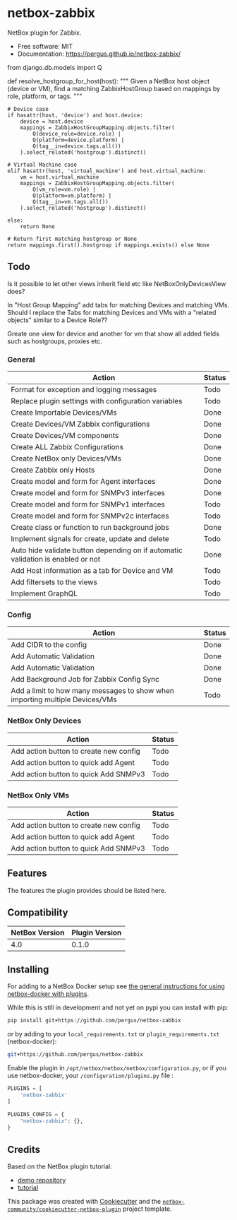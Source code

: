 # netbox-zabbix

NetBox plugin for Zabbix.


* Free software: MIT
* Documentation: https://pergus.github.io/netbox-zabbix/





from django.db.models import Q

def resolve_hostgroup_for_host(host):
    """
    Given a NetBox host object (device or VM), find a matching ZabbixHostGroup
    based on mappings by role, platform, or tags.
    """

    # Device case
    if hasattr(host, 'device') and host.device:
        device = host.device
        mappings = ZabbixHostGroupMapping.objects.filter(
            Q(device_role=device.role) |
            Q(platform=device.platform) |
            Q(tag__in=device.tags.all())
        ).select_related('hostgroup').distinct()

    # Virtual Machine case
    elif hasattr(host, 'virtual_machine') and host.virtual_machine:
        vm = host.virtual_machine
        mappings = ZabbixHostGroupMapping.objects.filter(
            Q(vm_role=vm.role) |
            Q(platform=vm.platform) |
            Q(tag__in=vm.tags.all())
        ).select_related('hostgroup').distinct()

    else:
        return None

    # Return first matching hostgroup or None
    return mappings.first().hostgroup if mappings.exists() else None


## Todo

Is it possible to let other views inherit field etc like NetBoxOnlyDevicesView does?


In "Host Group Mapping" add tabs for matching Devices and matching VMs.
Should I replace the Tabs for matching Devices and VMs with a "related
objects" similar to a Device Role??

Greate one view for device and another for vm that show all added fields such
as hostgroups, proxies etc.


### General
| Action                                                       | Status        |
| ------------------------------------------------------------ | ------------- |
| Format for exception and logging messages                    | Todo          |
| Replace plugin settings with configuration variables         | Todo          |
| Create Importable Devices/VMs                                | Done          |
| Create Devices/VM Zabbix configurations                      | Done          |
| Create Devices/VM components                                 | Done          |
| Create ALL Zabbix Configurations                             | Done          |
| Create NetBox only Devices/VMs                               | Done          |
| Create Zabbix only Hosts                                     | Done          |
| Create model and form for Agent interfaces                   | Done          |
| Create model and form for SNMPv3 interfaces                  | Done          |
| Create model and form for SNMPv1 interfaces                  | Todo          |
| Create model and form for SNMPv2c interfaces                 | Todo          |
| Create class or function to run background jobs              | Done          |
| Implement signals for create, update and delete              | Todo          |
| Auto hide validate button depending on if automatic validation is enabled or not | Done |
| Add Host information as a tab for Device and VM              | Todo          |
| Add filtersets to the views                                  | Todo          |
| Implement GraphQL                                            | Todo          |



### Config
| Action                                                       | Status        |
| ------------------------------------------------------------ | ------------- |
| Add CIDR to the config                                       | Done          |
| Add Automatic Validation                                     | Done          |
| Add Automatic Validation                                     | Done          |
| Add Background Job for Zabbix Config Sync                    | Done          |
| Add a limit to how many messages to show when importing multiple Devices/VMs | Todo |


### NetBox Only Devices
| Action                                                       | Status        |
| ------------------------------------------------------------ | ------------- |
| Add action button to create new config                       | Todo          |
| Add action button to quick add Agent                         | Todo          |
| Add action button to quick Add SNMPv3                        | Todo          |

### NetBox Only VMs
| Action                                                       | Status        |
| ------------------------------------------------------------ | ------------- |
| Add action button to create new config                       | Todo          |
| Add action button to quick add Agent                         | Todo          |
| Add action button to quick Add SNMPv3                        | Todo          |






## Features

The features the plugin provides should be listed here.

## Compatibility

| NetBox Version | Plugin Version |
|----------------|----------------|
|     4.0        |      0.1.0     |

## Installing

For adding to a NetBox Docker setup see
[the general instructions for using netbox-docker with plugins](https://github.com/netbox-community/netbox-docker/wiki/Using-Netbox-Plugins).

While this is still in development and not yet on pypi you can install with pip:

```bash
pip install git+https://github.com/pergus/netbox-zabbix
```

or by adding to your `local_requirements.txt` or `plugin_requirements.txt` (netbox-docker):

```bash
git+https://github.com/pergus/netbox-zabbix
```

Enable the plugin in `/opt/netbox/netbox/netbox/configuration.py`,
 or if you use netbox-docker, your `/configuration/plugins.py` file :

```python
PLUGINS = [
    'netbox-zabbix'
]

PLUGINS_CONFIG = {
    "netbox-zabbix": {},
}
```

## Credits

Based on the NetBox plugin tutorial:

- [demo repository](https://github.com/netbox-community/netbox-plugin-demo)
- [tutorial](https://github.com/netbox-community/netbox-plugin-tutorial)

This package was created with [Cookiecutter](https://github.com/audreyr/cookiecutter) and the [`netbox-community/cookiecutter-netbox-plugin`](https://github.com/netbox-community/cookiecutter-netbox-plugin) project template.
